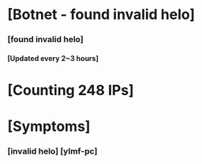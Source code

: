 # [Botnet - found invalid helo]
### [found invalid helo]
#### [Updated every 2~3 hours]

# [Counting 248 IPs]

# [Symptoms] 
###   [invalid helo] [ylmf-pc]
